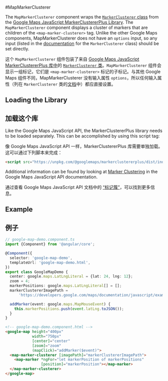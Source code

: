 #MapMarkerClusterer

The `MapMarkerClusterer` component wraps the [`MarkerClusterer` class](https://googlemaps.github.io/js-markerclustererplus/classes/markerclusterer.html) from the [Google Maps JavaScript MarkerClustererPlus Library](https://github.com/googlemaps/js-markerclustererplus). The `MapMarkerClusterer` component displays a cluster of markers that are children of the `<map-marker-clusterer>` tag. Unlike the other Google Maps components, MapMarkerClusterer does not have an `options` input, so any input (listed in the [documentation](https://googlemaps.github.io/js-markerclustererplus/index.html) for the `MarkerClusterer` class) should be set directly.

这个 `MapMarkerClusterer` 组件包装了来自 [Google Maps JavaScript MarkerClustererPlus 库中](https://github.com/googlemaps/js-markerclustererplus)的 [`MarkerClusterer` 类](https://googlemaps.github.io/js-markerclustererplus/classes/markerclusterer.html)。`MapMarkerClusterer` 组件会显示一组标记，它们是 `<map-marker-clusterer>` 标记的子标记。与其他 Google Maps 组件不同，MapMarkerClusterer 没有输入属性 `options`，所以任何输入属性（列在 `MarkerClusterer` 类的[文档](https://googlemaps.github.io/js-markerclustererplus/index.html)中）都应直接设置。

## Loading the Library

## 加载这个库

Like the Google Maps JavaScript API, the MarkerClustererPlus library needs to be loaded separately. This can be accomplished by using this script tag:

像 Google Maps JavaScript API 一样，MarkerClustererPlus 库需要单独加载。这可以通过下列脚本来完成：

```html
<script src="https://unpkg.com/@googlemaps/markerclustererplus/dist/index.min.js"></script>
```

Additional information can be found by looking at [Marker Clustering](https://developers.google.com/maps/documentation/javascript/marker-clustering) in the Google Maps JavaScript API documentation.

通过查看 Google Maps JavaScript API 文档中的 [“标记簇”](https://developers.google.com/maps/documentation/javascript/marker-clustering)，可以找到更多信息。

## Example

## 例子

```typescript
// google-map-demo.component.ts
import {Component} from '@angular/core';

@Component({
  selector: 'google-map-demo',
  templateUrl: 'google-map-demo.html',
})
export class GoogleMapDemo {
  center: google.maps.LatLngLiteral = {lat: 24, lng: 12};
  zoom = 4;
  markerPositions: google.maps.LatLngLiteral[] = [];
  markerClustererImagePath =
      'https://developers.google.com/maps/documentation/javascript/examples/markerclusterer/m';

  addMarker(event: google.maps.MapMouseEvent) {
    this.markerPositions.push(event.latLng.toJSON());
  }
}
```

```html
<!-- google-map-demo.component.html -->
<google-map height="400px"
            width="750px"
            [center]="center"
            [zoom]="zoom"
            (mapClick)="addMarker($event)">
  <map-marker-clusterer [imagePath]="markerClustererImagePath">
    <map-marker *ngFor="let markerPosition of markerPositions"
                [position]="markerPosition"></map-marker>
  </map-marker-clusterer>
</google-map>
```
